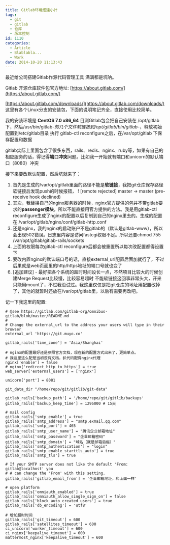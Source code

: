 ```yaml
---
title: Gitlab环境搭建小计
tags:
  - git
  - gitlab
  - 仓库
  - 版本控制
id: 1110
categories:
  - Article
  - Blablabla...
  - Work
date: 2014-10-20 11:13:43
---
```


最近给公司搭建Gitlab作源代码管理工具
满满都是坑呐。

Gitlab 开源仓库软件包官方地址: [https://about.gitlab.com/](https://about.gitlab.com/)

[https://about.gitlab.com/downloads/](https://about.gitlab.com/downloads/) 这里有各个Linux分支的安装包，下面的说明笔记齐全，直接使用比较简单。

我的安装环境是 **CentOS 7.0 x86_64**
目测Gitlab包会把自己安装在 /opt/gitlab 下，然后/usr/bin/gitlab-*的几个文件软链接到/opt/gitlab/bin/gitlab-*，释放初始配置到/etc/gitlab目录
执行 gitlab-ctl reconfigure之后，在/var/opt/gitlab 下保存配置和数据

gitlab实际上里面包含了很多东西，rails、redis、nginx、ruby等，如果有自己的相应服务的话，得记得**端口冲突**问题。比如我一开始就有端口和unicorn的默认端口（8080）冲突

接下来要改默认配置，然后坑就来了：

1.  首先是生成的/var/opt/gitlab里面的路径不能是**软链接**，我把git仓库保存路径软链接后发现push的时候报错， ! [remote rejected] master -&gt; master (pre-receive hook declined)
2.  其次，我替换自己的nginx服务器的时候，nginx官方提供的包并不带gitlab要求的**passenger模块**，所以不能直接用官方提供的方法。我是用gitlab-ctl reconfigure生成了nginx的配置以后复制到自己的nginx里去的。生成的配置在 /var/opt/gitlab/nginx/conf/gitlab-http.conf
3.  还是nginx，我的nginx的启动账户不是gitlab的（默认是gitlab-www），所以会出现502错误。日志里内容是访问fastcgi权限不足。所以还要chmod 755 /var/opt/gitlab/gitlab-rails/sockets
4.  上面的权限每次gitlab-ctl reconfigure后都会被重置所以每次改配置都得设置下
5.  要改内置nginx的默认端口号的话，直接external_url配置后面加就行了，不过后果就是web页面里的http/https地址的端口号就也变了
6.  [追加建议] - 最好把各个系统的超时时间设长一点，不然项目比较大的时候创建Merge Request比较慢，比较容易超时
不能软链接这回事非常头大，开来只能用mount了，不过我没试过。我这里仅仅是把git仓库的地址用配置改掉了，其他的就暂时还放在/var/opt/gitlab里，以后有需要再改吧。

记一下我这里的配置:

```
# @see https://gitlab.com/gitlab-org/omnibus-gitlab/blob/master/README.md
#
# Change the external_url to the address your users will type in their browser
external_url 'https://git.muyo.co'

gitlab_rails['time_zone'] = 'Asia/Shanghai'

# nginx的配置最好还是参照官方文档，现在新的配置方式出来了，更简单点。
# 我这里这么配是当初没有文档，扒代码配得nginx代理
nginx['enable'] = false
# nginx['redirect_http_to_https'] = true
web_server['external_users'] = ['nginx']

unicorn['port'] = 8081

git_data_dir "/home/repo/git/gitlib/git-data"

gitlab_rails['backup_path'] = '/home/repo/git/gitlib/backups'
gitlab_rails['backup_keep_time'] = 1296000 # 15天

# mail config
gitlab_rails['smtp_enable'] = true
gitlab_rails['smtp_address'] = "smtp.exmail.qq.com"
gitlab_rails['smtp_port'] = 465
gitlab_rails['smtp_user_name'] = "腾讯企业邮箱地址"
gitlab_rails['smtp_password'] = "企业邮箱密码"
gitlab_rails['smtp_domain'] = "域名（就是邮箱后缀）"
gitlab_rails['smtp_authentication'] = "login"
gitlab_rails['smtp_enable_starttls_auto'] = true
gitlab_rails['smtp_tls'] = true

# If your SMTP server does not like the default 'From: gitlab@localhost' you
# # can change the 'From' with this setting.
gitlab_rails['gitlab_email_from'] = '企业邮箱地址，和上面一样'

# open platform 
gitlab_rails['omniauth_enabled'] = true
gitlab_rails['omniauth_allow_single_sign_on'] = false
gitlab_rails['block_auto_created_users'] = true
gitlab_rails['db_encoding'] = 'utf8'

# 增加超时时间
gitlab_rails['git_timeout'] = 600
gitlab_rails['satellites_timeout'] = 600
ci_unicorn['worker_timeout'] = 600
ci_nginx['keepalive_timeout'] = 600
mattermost_nginx['keepalive_timeout'] = 600

```